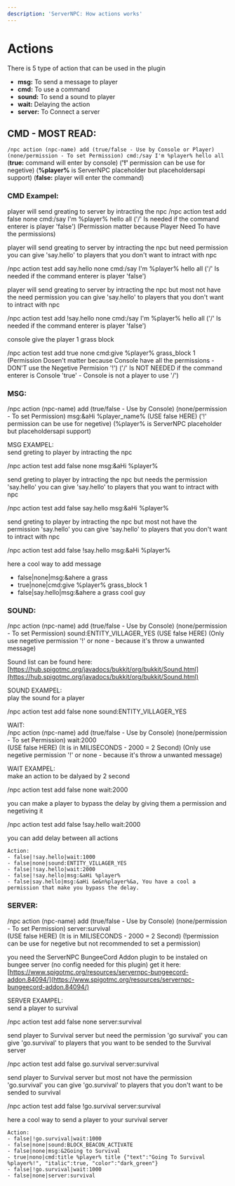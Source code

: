 ```yaml
---
description: 'ServerNPC: How actions works'
---
```


# Actions

There is 5 type of action that can be used in the plugin

* **msg:** To send a message to player
* **cmd:** To use a command
* **sound:** To send a sound to player
* **wait:** Delaying the action
* **server:** To Connect a server

## CMD - MOST READ:

`/npc action (npc-name) add (true/false - Use by Console or Player) (none/permission - To set Permission) cmd:/say I'm %player% hello all` \(**true:** command will enter by console\) \(**'!'** permission can be use for negetive\) \(**%player%** is ServerNPC placeholder but placeholdersapi support\) \(**false:** player will enter the command\)

### CMD Exampel:

player will send greating to server by intracting the npc /npc action test add false none cmd:/say I'm %player% hello all \('/' Is needed if the command enterer is player 'false'\) \(Permission matter because Player Need To have the permissions\)

player will send greating to server by intracting the npc but need permission you can give 'say.hello' to players that you don't want to intract with npc

/npc action test add say.hello none cmd:/say I'm %player% hello all \('/' Is needed if the command enterer is player 'false'\)

player will send greating to server by intracting the npc but most not have the need permission you can give 'say.hello' to players that you don't want to intract with npc

/npc action test add !say.hello none cmd:/say I'm %player% hello all \('/' Is needed if the command enterer is player 'false'\)

console give the player 1 grass block

/npc action test add true none cmd:give %player% grass\_block 1 \(Permission Dosen't matter because Console have all the permissions - DON'T use the Negetive Permision '!'\) \('/' Is NOT NEEDED if the command enterer is Console 'true' - Console is not a player to use '/'\)

### MSG:

/npc action \(npc-name\) add \(true/false - Use by Console\) \(none/permission - To set Permission\) msg:&aHi %player\_name% \(USE false HERE\) \('!' permission can be use for negetive\) \(%player% is ServerNPC placeholder but placeholdersapi support\)

MSG EXAMPEL:  
send greting to player by intracting the npc

/npc action test add false none msg:&aHi %player%

send greting to player by intracting the npc but needs the permission 'say.hello' you can give 'say.hello' to players that you want to intract with npc

/npc action test add false say.hello msg:&aHi %player%

send greting to player by intracting the npc but most not have the permission 'say.hello' you can give 'say.hello' to players that you don't want to intract with npc

/npc action test add false !say.hello msg:&aHi %player%

here a cool way to add message

* false\|none\|msg:&ahere a grass
* true\|none\|cmd:give %player% grass\_block 1
* false\|say.hello\|msg:&ahere a grass cool guy

### SOUND:

/npc action \(npc-name\) add \(true/false - Use by Console\) \(none/permission - To set Permission\) sound:ENTITY\_VILLAGER\_YES \(USE false HERE\) \(Only use negetive permission '!' or none - because it's throw a unwanted message\)

Sound list can be found here: [https://hub.spigotmc.org/javadocs/bukkit/org/bukkit/Sound.html](https://hub.spigotmc.org/javadocs/bukkit/org/bukkit/Sound.html)

SOUND EXAMPEL:  
play the sound for a player

/npc action test add false none sound:ENTITY\_VILLAGER\_YES

WAIT:  
/npc action \(npc-name\) add \(true/false - Use by Console\) \(none/permission - To set Permission\) wait:2000  
\(USE false HERE\) \(It is in MILISECONDS - 2000 = 2 Second\) \(Only use negetive permission '!' or none - because it's throw a unwanted message\)

WAIT EXAMPEL:  
make an action to be dalyaed by 2 second

/npc action test add false none wait:2000

you can make a player to bypass the delay by giving them a permission and negetiving it

/npc action test add false !say.hello wait:2000

you can add delay between all actions

```text
Action:
- false|!say.hello|wait:1000
- false|none|sound:ENTITY_VILLAGER_YES
- false|!say.hello|wait:2000
- false|!say.hello|msg:&aHi %player%
- false|say.hello|msg:&aHi &e&n%player%&a, You have a cool a permission that make you bypass the delay.
```

### SERVER:

/npc action \(npc-name\) add \(true/false - Use by Console\) \(none/permission - To set Permission\) server:survival  
\(USE false HERE\) \(It is in MILISECONDS - 2000 = 2 Second\) \(!permission can be use for negetive but not recommended to set a permission\)

you need the ServerNPC BungeeCord Addon plugin to be instaled on bungee server \(no config needed for this plugin\) get it here: [https://www.spigotmc.org/resources/servernpc-bungeecord-addon.84094/](https://www.spigotmc.org/resources/servernpc-bungeecord-addon.84094/)

SERVER EXAMPEL:  
send a player to survival

/npc action test add false none server:survival

send player to Survival server but need the permission 'go survival' you can give 'go.survival' to players that you want to be sended to the Survival server

/npc action test add false go.survival server:survival

send player to Survival server but most not have the permission 'go.survival' you can give 'go.survival' to players that you don't want to be sended to survival

/npc action test add false !go.survival server:survival

here a cool way to send a player to your survival server

```text
Action:
- false|!go.survival|wait:1000
- false|none|sound:BLOCK_BEACON_ACTIVATE
- false|none|msg:&2Going to Survival
- true|nono|cmd:title %player% title {"text":"Going To Survival %player%!", "italic":true, "color":"dark_green"}
- false|!go.survival|wait:1000
- false|none|server:survival
```

